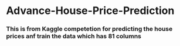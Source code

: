 # Advance-House-Price-Prediction

### This is from Kaggle competetion for predicting the house prices anf train the data which has 81 columns 

